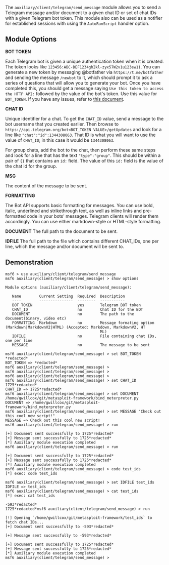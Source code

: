 The `auxiliary/client/telegram/send_message` module allows you to send a Telegram message and/or document to a given chat ID or
set of chat IDs with a given Telegram bot token. This module also can be used as a notifier for established sessions with
using the `AutoRunScript` handler option.

## Module Options

**BOT TOKEN**

Each Telegram bot is given a unique authentication token when it is created. The token looks like
`123456:ABC-DEF1234ghIkl-zyx57W2v1u123ew11`. You can generate a new token by messaging @botfather via `https://t.me/botfather` and
sending the message `/newbot` to it, which should prompt it to ask a series of questions that will allow you to generate your bot.
Once you have completed this, you should get a message saying `Use this token to access the HTTP API:` followed by the value of the
bot's token. Use this value for `BOT_TOKEN`. If you have any issues, refer to [this document](https://core.telegram.org/bots#6-botfather).

**CHAT ID**

Unique identifier for a chat. To get the `CHAT_ID` value, send a message to the bot username that you created
earlier. Then browse to `https://api.telegram.org/bot<BOT_TOKEN VALUE>/getUpdates`
and look for a line like `"chat":"id":1344308063`. That ID is what you will
want to use the value of `CHAT_ID`; in this case it would be `1344308063`.

For group chats, add the bot to the chat, then perform these same steps and look for a line that has the text `"type":"group"`.
This should be within a pair of `{}` that contains an `id:` field. The value of this `id:` field is the value of the chat id
for the group.

**MSG**

The content of the message to be sent.

**FORMATTING**

The Bot API supports basic formatting for messages. You can use bold, italic, underlined and strikethrough text,
as well as inline links and pre-formatted code in your bots' messages. Telegram clients will render them accordingly.
You can use either markdown-style or HTML-style formatting.

**DOCUMENT**
The full path to the document to be sent.

**IDFILE**
The full path to the file which contains different CHAT_IDs, one per line, which the message and/or document will be sent to.


## Demonstration

```
msf6 > use auxiliary/client/telegram/send_message
msf6 auxiliary(client/telegram/send_message) > show options

Module options (auxiliary/client/telegram/send_message):

   Name        Current Setting  Required  Description
   ----        ---------------  --------  -----------
   BOT_TOKEN                    yes       Telegram BOT token
   CHAT_ID                      no        Chat ID for the BOT
   DOCUMENT                     no        The path to the document(binary, video etc)
   FORMATTING  Markdown         no        Message formating option (Markdown|MarkdownV2|HTML) (Accepted: Markdown, MarkdownV2, HT
                                          ML)
   IDFILE                       no        File containing chat IDs, one per line
   MESSAGE                      no        The message to be sent

msf6 auxiliary(client/telegram/send_message) > set BOT_TOKEN *redacted*
BOT_TOKEN => *redacted*
msf6 auxiliary(client/telegram/send_message) >
msf6 auxiliary(client/telegram/send_message) >
msf6 auxiliary(client/telegram/send_message) >
msf6 auxiliary(client/telegram/send_message) > set CHAT_ID 1725*redacted*
CHAT_ID => 1725*redacted*
msf6 auxiliary(client/telegram/send_message) > set DOCUMENT /home/gwillcox/git/metasploit-framework/bind_meterpreter.py
DOCUMENT => /home/gwillcox/git/metasploit-framework/bind_meterpreter.py
msf6 auxiliary(client/telegram/send_message) > set MESSAGE "Check out this cool new script!"
MESSAGE => Check out this cool new script!
msf6 auxiliary(client/telegram/send_message) > run

[+] Document sent successfully to 1725*redacted*
[+] Message sent successfully to 1725*redacted*
[*] Auxiliary module execution completed
msf6 auxiliary(client/telegram/send_message) > run

[+] Document sent successfully to 1725*redacted*
[+] Message sent successfully to 1725*redacted*
[*] Auxiliary module execution completed
msf6 auxiliary(client/telegram/send_message) > code test_ids
[*] exec: code test_ids

msf6 auxiliary(client/telegram/send_message) > set IDFILE test_ids
IDFILE => test_ids
msf6 auxiliary(client/telegram/send_message) > cat test_ids
[*] exec: cat test_ids

-593*redacted*
1725*redacted*msf6 auxiliary(client/telegram/send_message) > run

[!] Opening `/home/gwillcox/git/metasploit-framework/test_ids` to fetch chat IDs...
[+] Document sent successfully to -593*redacted*

[+] Message sent successfully to -593*redacted*

[+] Document sent successfully to 1725*redacted*
[+] Message sent successfully to 1725*redacted*
[*] Auxiliary module execution completed
msf6 auxiliary(client/telegram/send_message) >
```
